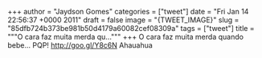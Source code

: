 
+++
author = "Jaydson Gomes"
categories = ["tweet"]
date = "Fri Jan 14 22:56:37 +0000 2011"
draft = false
image = "{TWEET_IMAGE}"
slug = "85dfb724b373be981b50d4179a60082cef08309a"
tags = ["tweet"]
title = """O cara faz muita merda qu..."""
+++
O cara faz muita merda quando bebe... PQP! http://goo.gl/Y8c6N Ahauahua
